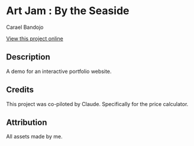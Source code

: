 # Art Jam : By the Seaside

Carael Bandojo

[View this project online](https://xiliyo.github.io/Portfolio-Website/index.html)

## Description

A demo for an interactive portfolio website.

## Credits

This project was co-piloted by Claude. Specifically for the price calculator.

## Attribution

All assets made by me.
